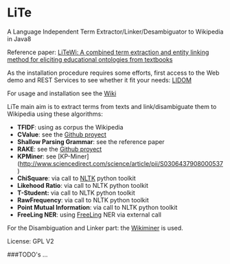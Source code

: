 # LiTe
A Language Independent Term Extractor/Linker/Desambiguator to Wikipedia in Java8 

Reference paper: [LiTeWi: A combined term extraction and entity linking method for eliciting educational ontologies from textbooks](http://onlinelibrary.wiley.com/doi/10.1002/asi.23398/abstract)

As the installation procedure requires some efforts, first access to the Web demo and REST Services to see whether it fit your needs: [LIDOM](http://galan.ehu.es/lidom/)

For usage and installation see the [Wiki](https://github.com/Neuw84/LiTe/wiki)

LiTe main aim is to extract terms from texts and link/disambiguate them to Wikipedia using these algorithms:
* **TFIDF**: using as corpus the Wikipedia
* **CValue**: see the  [Github proyect](https://github.com/Neuw84/CValue-TermExtraction)
* **Shallow Parsing Grammar**: see the reference paper
* **RAKE**: see the [Github proyect](https://github.com/Neuw84/RAKE-Java)
* **KPMiner**: see [KP-Miner] (http://www.sciencedirect.com/science/article/pii/S0306437908000537)
* **ChiSquare**: via call to [NLTK](http://www.nltk.org/) python toolkit
* **Likehood Ratio**: via call to NLTK python toolkit
* **T-Student:** via call to NLTK python toolkit
* **RawFrequency**: via call to NLTK python toolkit
* **Point Mutual Information**: via call to NLTK python toolkit
* **FreeLing NER**: using [FreeLing](http://nlp.lsi.upc.edu/freeling/) NER via external call

For the Disambiguation and Linker part: the [Wikiminer](http://www.sciencedirect.com/science/article/pii/S000437021200077X) is used. 

License: GPL V2



###TODO's
...








